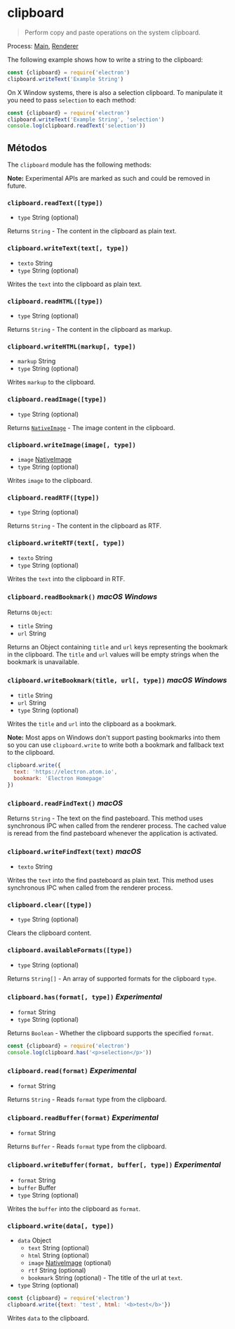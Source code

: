 # clipboard

> Perform copy and paste operations on the system clipboard.

Process: [Main](../glossary.md#main-process), [Renderer](../glossary.md#renderer-process)

The following example shows how to write a string to the clipboard:

```javascript
const {clipboard} = require('electron')
clipboard.writeText('Example String')
```

On X Window systems, there is also a selection clipboard. To manipulate it you need to pass `selection` to each method:

```javascript
const {clipboard} = require('electron')
clipboard.writeText('Example String', 'selection')
console.log(clipboard.readText('selection'))
```

## Métodos

The `clipboard` module has the following methods:

**Note:** Experimental APIs are marked as such and could be removed in future.

### `clipboard.readText([type])`

* `type` String (optional)

Returns `String` - The content in the clipboard as plain text.

### `clipboard.writeText(text[, type])`

* `texto` String
* `type` String (optional)

Writes the `text` into the clipboard as plain text.

### `clipboard.readHTML([type])`

* `type` String (optional)

Returns `String` - The content in the clipboard as markup.

### `clipboard.writeHTML(markup[, type])`

* `markup` String
* `type` String (optional)

Writes `markup` to the clipboard.

### `clipboard.readImage([type])`

* `type` String (optional)

Returns [`NativeImage`](native-image.md) - The image content in the clipboard.

### `clipboard.writeImage(image[, type])`

* `image` [NativeImage](native-image.md)
* `type` String (optional)

Writes `image` to the clipboard.

### `clipboard.readRTF([type])`

* `type` String (optional)

Returns `String` - The content in the clipboard as RTF.

### `clipboard.writeRTF(text[, type])`

* `texto` String
* `type` String (optional)

Writes the `text` into the clipboard in RTF.

### `clipboard.readBookmark()` *macOS* *Windows*

Returns `Object`:

* `title` String
* `url` String

Returns an Object containing `title` and `url` keys representing the bookmark in the clipboard. The `title` and `url` values will be empty strings when the bookmark is unavailable.

### `clipboard.writeBookmark(title, url[, type])` *macOS* *Windows*

* `title` String
* `url` String
* `type` String (optional)

Writes the `title` and `url` into the clipboard as a bookmark.

**Note:** Most apps on Windows don't support pasting bookmarks into them so you can use `clipboard.write` to write both a bookmark and fallback text to the clipboard.

```js
clipboard.write({
  text: 'https://electron.atom.io',
  bookmark: 'Electron Homepage'
})
```

### `clipboard.readFindText()` *macOS*

Returns `String` - The text on the find pasteboard. This method uses synchronous IPC when called from the renderer process. The cached value is reread from the find pasteboard whenever the application is activated.

### `clipboard.writeFindText(text)` *macOS*

* `texto` String

Writes the `text` into the find pasteboard as plain text. This method uses synchronous IPC when called from the renderer process.

### `clipboard.clear([type])`

* `type` String (optional)

Clears the clipboard content.

### `clipboard.availableFormats([type])`

* `type` String (optional)

Returns `String[]` - An array of supported formats for the clipboard `type`.

### `clipboard.has(format[, type])` *Experimental*

* `format` String
* `type` String (optional)

Returns `Boolean` - Whether the clipboard supports the specified `format`.

```javascript
const {clipboard} = require('electron')
console.log(clipboard.has('<p>selection</p>'))
```

### `clipboard.read(format)` *Experimental*

* `format` String

Returns `String` - Reads `format` type from the clipboard.

### `clipboard.readBuffer(format)` *Experimental*

* `format` String

Returns `Buffer` - Reads `format` type from the clipboard.

### `clipboard.writeBuffer(format, buffer[, type])` *Experimental*

* `format` String
* `buffer` Buffer
* `type` String (optional)

Writes the `buffer` into the clipboard as `format`.

### `clipboard.write(data[, type])`

* `data` Object 
  * `text` String (optional)
  * `html` String (optional)
  * `image` [NativeImage](native-image.md) (optional)
  * `rtf` String (optional)
  * `bookmark` String (optional) - The title of the url at `text`.
* `type` String (optional)

```javascript
const {clipboard} = require('electron')
clipboard.write({text: 'test', html: '<b>test</b>'})
```

Writes `data` to the clipboard.